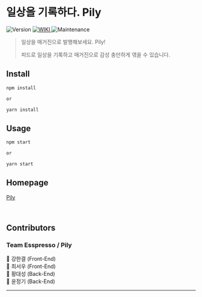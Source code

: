 <h1>일상을 기록하다. Pily</h1>

<p>
  <img alt="Version" src="https://img.shields.io/badge/version-1.0.0-blue.svg?cacheSeconds=2592000" />
  <a href="https://github.com/codestates/pily-server/wiki" target="_blank">
    <img alt="WIKI" src="https://img.shields.io/badge/WIKI-yes-brightgreen.svg" />
  </a>
  <img alt="Maintenance" src="https://img.shields.io/github/languages/top/hankyeolk/pily-client" />
</p>

> 일상을 매거진으로 발행해보세요. Pily!
>
> 피드로 일상을 기록하고 매거진으로 감성 충만하게 엮을 수 있습니다.

## Install

```sh
npm install

or

yarn install
```

## Usage

```sh
npm start

or

yarn start
```

## Homepage

[Pily](http://)

<br>

## Contributors

### Team Esspresso / Pily

👤 강한결 (Front-End) <br />
👤 최서우 (Front-End) <br />
👤 황대성 (Back-End) <br />
👤 윤정기 (Back-End) <br />

---
